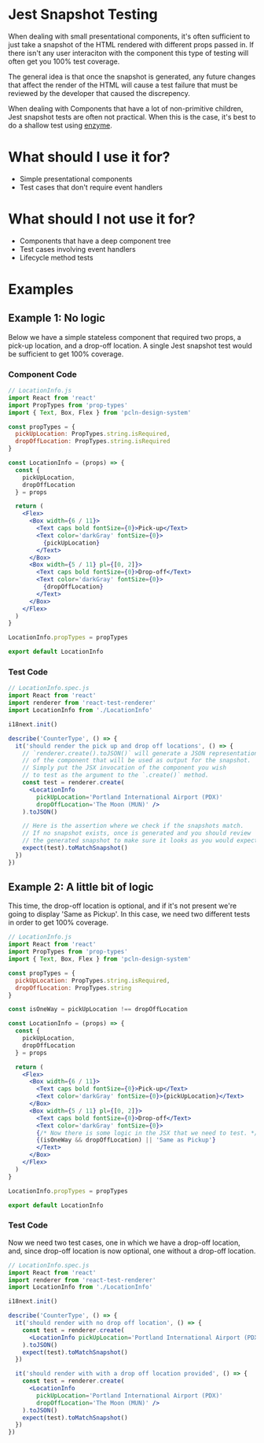 # Jest Snapshot Testing
When dealing with small presentational components, it's often sufficient to just take a snapshot of the HTML rendered with different props passed in. If there isn't any user interaciton with the component this type of testing will often get you 100% test coverage.

The general idea is that once the snapshot is generated, any future changes that affect the render of the HTML will cause a test failure that must be reviewed by the developer that caused the discrepency.

When dealing with Components that have a lot of non-primitive children, Jest snapshot tests are often not practical. When this is the case, it's best to do a shallow test using [enzyme](../enzyme/Overview.md).

# What should I use it for?
- Simple presentational components
- Test cases that don't require event handlers

# What should I not use it for?
- Components that have a deep component tree
- Test cases involving event handlers
- Lifecycle method tests

# Examples

## Example 1: No logic

Below we have a simple stateless component that required two props, a pick-up location, and a drop-off location. A single Jest snapshot test would be sufficient to get 100% coverage.

### Component Code
```jsx
// LocationInfo.js
import React from 'react'
import PropTypes from 'prop-types'
import { Text, Box, Flex } from 'pcln-design-system'

const propTypes = {
  pickUpLocation: PropTypes.string.isRequired,
  dropOffLocation: PropTypes.string.isRequired
}

const LocationInfo = (props) => {
  const {
    pickUpLocation,
    dropOffLocation
  } = props

  return (
    <Flex>
      <Box width={6 / 11}>
        <Text caps bold fontSize={0}>Pick-up</Text>
        <Text color='darkGray' fontSize={0}>
          {pickUpLocation}
        </Text>
      </Box>
      <Box width={5 / 11} pl={[0, 2]}>
        <Text caps bold fontSize={0}>Drop-off</Text>
        <Text color='darkGray' fontSize={0}>
          {dropOffLocation}
        </Text>
      </Box>
    </Flex>
  )
}

LocationInfo.propTypes = propTypes

export default LocationInfo

```

### Test Code
```jsx
// LocationInfo.spec.js
import React from 'react'
import renderer from 'react-test-renderer'
import LocationInfo from './LocationInfo'

i18next.init()

describe('CounterType', () => {
  it('should render the pick up and drop off locations', () => {
    // `renderer.create().toJSON()` will generate a JSON representation
    // of the component that will be used as output for the snapshot.
    // Simply put the JSX invocation of the component you wish
    // to test as the argument to the `.create()` method.
    const test = renderer.create(
      <LocationInfo
        pickUpLocation='Portland International Airport (PDX)'
        dropOffLocation='The Moon (MUN)' />
    ).toJSON()

    // Here is the assertion where we check if the snapshots match.
    // If no snapshot exists, once is generated and you should review
    // the generated snapshot to make sure it looks as you would expect.
    expect(test).toMatchSnapshot()
  })
})
```

## Example 2: A little bit of logic

This time, the drop-off location is optional, and if it's not present we're going to
display 'Same as Pickup'. In this case, we need two different tests in order to get 100% coverage.

```jsx
// LocationInfo.js
import React from 'react'
import PropTypes from 'prop-types'
import { Text, Box, Flex } from 'pcln-design-system'

const propTypes = {
  pickUpLocation: PropTypes.string.isRequired,
  dropOffLocation: PropTypes.string
}

const isOneWay = pickUpLocation !== dropOffLocation

const LocationInfo = (props) => {
  const {
    pickUpLocation,
    dropOffLocation
  } = props

  return (
    <Flex>
      <Box width={6 / 11}>
        <Text caps bold fontSize={0}>Pick-up</Text>
        <Text color='darkGray' fontSize={0}>{pickUpLocation}</Text>
      </Box>
      <Box width={5 / 11} pl={[0, 2]}>
        <Text caps bold fontSize={0}>Drop-off</Text>
        <Text color='darkGray' fontSize={0}>
        {/* Now there is some logic in the JSX that we need to test. */}
        {(isOneWay && dropOffLocation) || 'Same as Pickup'}
        </Text>
      </Box>
    </Flex>
  )
}

LocationInfo.propTypes = propTypes

export default LocationInfo

```


### Test Code

Now we need two test cases, one in which we have a drop-off location, and, since drop-off location is now optional, one without a drop-off location.

```jsx
// LocationInfo.spec.js
import React from 'react'
import renderer from 'react-test-renderer'
import LocationInfo from './LocationInfo'

i18next.init()

describe('CounterType', () => {
  it('should render with no drop off location', () => {
    const test = renderer.create(
      <LocationInfo pickUpLocation='Portland International Airport (PDX)' />
    ).toJSON()
    expect(test).toMatchSnapshot()
  })

  it('should render with with a drop off location provided', () => {
    const test = renderer.create(
      <LocationInfo
        pickUpLocation='Portland International Airport (PDX)'
        dropOffLocation='The Moon (MUN)' />
    ).toJSON()
    expect(test).toMatchSnapshot()
  })
})
```